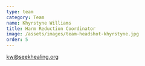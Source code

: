 ```yaml
---
type: team
category: Team
name: Khyrstyne Williams
title: Harm Reduction Coordinator
image: /assets/images/team-headshot-khyrstyne.jpg
order: 5
---
```


<kw@seekhealing.org>